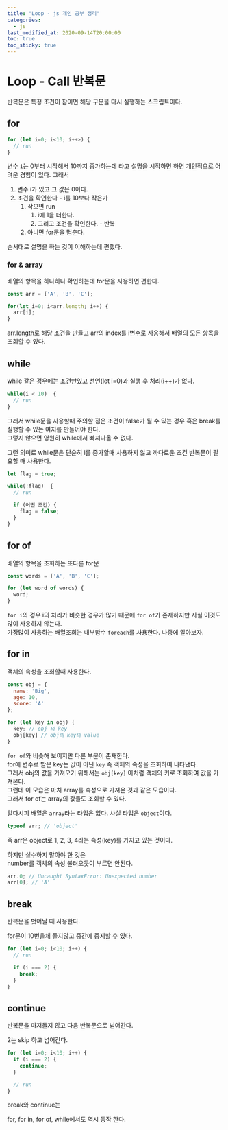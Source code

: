 ```yaml
---
title: "Loop - js 개인 공부 정리"
categories: 
  - js
last_modified_at: 2020-09-14T20:00:00
toc: true
toc_sticky: true
---
```


# Loop - Call 반복문

반복문은 특정 조건이 참이면 해당 구문을 다시 실행하는 스크립트이다.

## for


```js
for (let i=0; i<10; i++>) {
  // run
}
```

변수 `i`는 0부터 시작해서 10까지 증가하는데 라고 설명을 시작하면 하면 개인적으로 어려운 경험이 있다. 그래서

1. 변수 i가 있고 그 값은 0이다.
2. 조건을 확인한다 - i를 10보다 작은가
   1. 작으면 run
      1. i에 1을 더한다.
      2. 그리고 조건을 확인한다. - 반복
   2. 아니면 for문을 멈춘다.
  
순서대로 설명을 하는 것이 이해하는데 편했다.



### for & array

배열의 항목을 하나하나 확인하는데 for문을 사용하면 편한다.

```js
const arr = ['A', 'B', 'C'];

for(let i=0; i<arr.length; i++) {
  arr[i];
}
```

arr.length로 해당 조건을 만들고 arr의 index를 i변수로 사용해서 배열의 모든 항목을 조회할 수 있다.

## while

while 같은 경우에는 조건만있고 선언(let i=0)과 실행 후 처리(i++)가 없다.

```js
while(i < 10)  {
  // run
}
```

그래서 while문을 사용할때 주의할 점은 조건이 false가 될 수 있는 경우 혹은 break를 실행할 수 있는 여지를 만들어야 한다.  
그렇지 않으면 영원히 while에서 빠져나올 수 없다.

그런 의미로 while문은 단순히 i를 증가할때 사용하지 않고 까다로운 조건 반복문이 필요할 때 사용한다.

```js
let flag = true;

while(!flag)  {
  // run

  if (어떤 조건) {
    flag = false;
  }
}
```

## for of

배열의 항목을 조회하는 또다른 for문

```js
const words = ['A', 'B', 'C'];

for (let word of words) {
  word;
}
```

`for i`의 경우 i의 처리가 비슷한 경우가 많기 때문에 `for of`가 존재하지만 사실 이것도 많이 사용하지 않는다.  
가장많이 사용하는 배열조회는 내부함수 `foreach`를 사용한다. 나중에 알아보자.

## for in

객체의 속성을 조회할때 사용한다.

```js
const obj = {
  name: 'Big',
  age: 10,
  score: 'A'
};

for (let key in obj) {
  key; // obj 의 key
  obj[key] // obj의 key의 value 
}
```

`for of`와 비슷해 보이지만 다른 부분이 존재한다.  
for에 변수로 받은 key는 값이 아닌 `key` 즉 객체의 속성을 조회하여 나타낸다.  
그래서 obj의 값을 가져오기 위해서는 `obj[key]` 이처럼 객체의 키로 조회하여 값을 가져온다.  
그런데 이 모습은 마치 array를 속성으로 가져온 것과 같은 모습이다.  
그래서 for of는 array의 값들도 조회할 수 있다.

알다시피 배열은 `array`라는 타입은 없다. 사실 타입은 `object`이다.
```js
typeof arr; // 'object'
```
즉 arr은 object로 1, 2, 3, 4라는 속성(key)를 가지고 있는 것이다.

하지만 실수하지 말아야 한 것은  
number를 객체의 속성 불러오듯이 부르면 안된다.

```js
arr.0; // Uncaught SyntaxError: Unexpected number
arr[0]; // 'A'
```

## break

반복문을 벗어날 때 사용한다.

for문이 10번을체 돌지않고 중간에 중지할 수 있다.
```js
for (let i=0; i<10; i++) {
  // run

  if (i === 2) {
    break;
  }
}
```

## continue

반복문을 마져돌지 않고 다음 반복문으로 넘어간다.

2는 skip 하고 넘어간다.
```js
for (let i=0; i<10; i++) {
  if (i === 2) {
    continue;
  }

  // run
}
```

break와 continue는

for, for in, for of, while에서도 역시 동작 한다.

